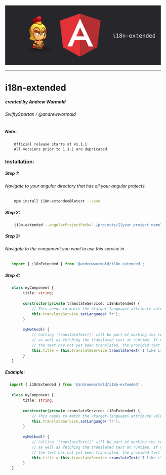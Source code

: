 ![logo](https://raw.githubusercontent.com/SwiftySpartan/i18n-extended/master/angular.png)
___________
# i18n-extended
##### created by  Andrew Wormald
###### SwiftySpartan / @andrewwormald
#
##### Note:
```text 
    Official release starts at v1.1.1
    All versions prior to 1.1.1 are depricated
```
### Installation:
##### Step 1:
###### Navigate to your angular directory that has all your angular projects.
```bash
    npm install i18n-extended@latest --save
```

##### Step 2:
```bash
    i18n-extended --angularProjectPath="./projects/{{your project name}}"
```

##### Step 3:
###### Navigate to the component you want to use this service in.
```javascript
   import { i18nExtended } from '@andrewwormald/i18n-extended';
```

##### Step 4:
```typescript
   class myComponent {
        title: string;
        
        constructor(private translateService: i18nExtended) {
            // This needs to match the <target-language> attribute value in the .xlf file>
            this.translateService.setLanguage('fr');
        }
        
        myMethod() {
            // Calling `translateText()` will be part of marking the text for extraction
            // as well as fetching the translated text at runtime. If nothing is found or if
            // the text has not yet been translated, the provided text will be returned as is.  
            this.title = this.translateService.translateText('I like i18n-extended!');
        }
   }
```

##### Example:
```typescript
  import { i18nExtended } from '@andrewwormald/i18n-extended';

   class myComponent {
        title: string;
        
        constructor(private translateService: i18nExtended) {
            // This needs to match the <target-language> attribute value in the .xlf file>
            this.translateService.setLanguage('fr');
        }
        
        myMethod() {
            // Calling `translateText()` will be part of marking the text for extraction
            // as well as fetching the translated text at runtime. If nothing is found or if
            // the text has not yet been translated, the provided text will be returned as is.  
            this.title = this.translateService.translateText('I like i18n-extended!');
        }
   }
```